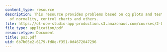 ```yaml
---
content_type: resource
description: This resource provides problems based on qq plots and testing the assumption
  of normality, control charts and others.
file: https://ol-ocw-studio-app-production.s3.amazonaws.com/courses/2-830j-control-of-manufacturing-processes-sma-6303-spring-2008/6b7b05e26179fd8ef3510d4672047296_ps3.pdf
file_type: application/pdf
resourcetype: Document
title: ps3.pdf
uid: 6b7b05e2-6179-fd8e-f351-0d4672047296
---
```

